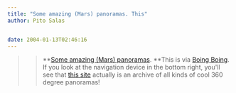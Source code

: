```yaml
---
title: "Some amazing (Mars) panoramas. This"
author: Pito Salas


date: 2004-01-13T02:46:16
---
```



>>

>> **[Some amazing (Mars)
panoramas](<http://www.panoramas.dk/fullscreen3/f2_mars.html>). **This is via
[Boing
Boing](<http://boingboing.net/2004_01_01_archive.html#107395782165908360>). If
you look at the navigation device in the bottom right, you'll see that [this
site](<http://www.panoramas.dk/>) actually is an archive of all kinds of cool
360 degree panoramas!


